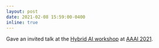```yaml
---
layout: post
date: 2021-02-08 15:59:00-0400
inline: true
---
```


Gave an invited talk at the [Hybrid AI workshop](https://sites.google.com/view/aaai2021workshop/home) at [AAAI 2021](https://aaai.org/Conferences/AAAI-21/).
